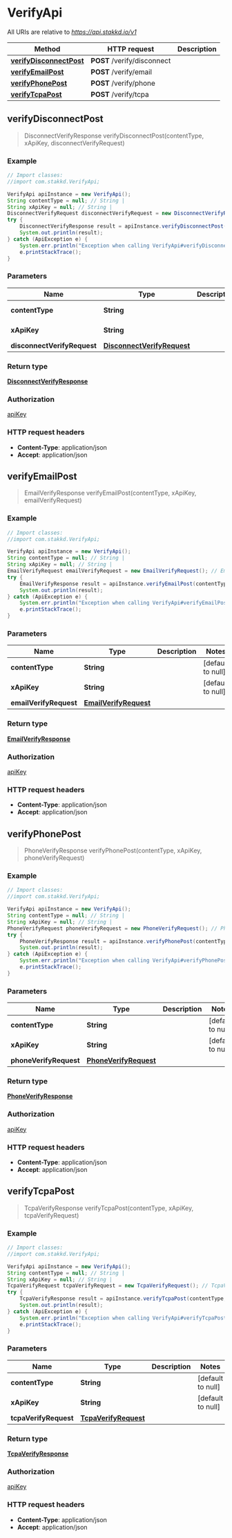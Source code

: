 # VerifyApi

All URIs are relative to *https://api.stakkd.io/v1*

Method | HTTP request | Description
------------- | ------------- | -------------
[**verifyDisconnectPost**](VerifyApi.md#verifyDisconnectPost) | **POST** /verify/disconnect | 
[**verifyEmailPost**](VerifyApi.md#verifyEmailPost) | **POST** /verify/email | 
[**verifyPhonePost**](VerifyApi.md#verifyPhonePost) | **POST** /verify/phone | 
[**verifyTcpaPost**](VerifyApi.md#verifyTcpaPost) | **POST** /verify/tcpa | 



## verifyDisconnectPost

> DisconnectVerifyResponse verifyDisconnectPost(contentType, xApiKey, disconnectVerifyRequest)



### Example

```java
// Import classes:
//import com.stakkd.VerifyApi;

VerifyApi apiInstance = new VerifyApi();
String contentType = null; // String | 
String xApiKey = null; // String | 
DisconnectVerifyRequest disconnectVerifyRequest = new DisconnectVerifyRequest(); // DisconnectVerifyRequest | 
try {
    DisconnectVerifyResponse result = apiInstance.verifyDisconnectPost(contentType, xApiKey, disconnectVerifyRequest);
    System.out.println(result);
} catch (ApiException e) {
    System.err.println("Exception when calling VerifyApi#verifyDisconnectPost");
    e.printStackTrace();
}
```

### Parameters


Name | Type | Description  | Notes
------------- | ------------- | ------------- | -------------
 **contentType** | **String**|  | [default to null]
 **xApiKey** | **String**|  | [default to null]
 **disconnectVerifyRequest** | [**DisconnectVerifyRequest**](DisconnectVerifyRequest.md)|  |

### Return type

[**DisconnectVerifyResponse**](DisconnectVerifyResponse.md)

### Authorization

[apiKey](../README.md#apiKey)

### HTTP request headers

- **Content-Type**: application/json
- **Accept**: application/json


## verifyEmailPost

> EmailVerifyResponse verifyEmailPost(contentType, xApiKey, emailVerifyRequest)



### Example

```java
// Import classes:
//import com.stakkd.VerifyApi;

VerifyApi apiInstance = new VerifyApi();
String contentType = null; // String | 
String xApiKey = null; // String | 
EmailVerifyRequest emailVerifyRequest = new EmailVerifyRequest(); // EmailVerifyRequest | 
try {
    EmailVerifyResponse result = apiInstance.verifyEmailPost(contentType, xApiKey, emailVerifyRequest);
    System.out.println(result);
} catch (ApiException e) {
    System.err.println("Exception when calling VerifyApi#verifyEmailPost");
    e.printStackTrace();
}
```

### Parameters


Name | Type | Description  | Notes
------------- | ------------- | ------------- | -------------
 **contentType** | **String**|  | [default to null]
 **xApiKey** | **String**|  | [default to null]
 **emailVerifyRequest** | [**EmailVerifyRequest**](EmailVerifyRequest.md)|  |

### Return type

[**EmailVerifyResponse**](EmailVerifyResponse.md)

### Authorization

[apiKey](../README.md#apiKey)

### HTTP request headers

- **Content-Type**: application/json
- **Accept**: application/json


## verifyPhonePost

> PhoneVerifyResponse verifyPhonePost(contentType, xApiKey, phoneVerifyRequest)



### Example

```java
// Import classes:
//import com.stakkd.VerifyApi;

VerifyApi apiInstance = new VerifyApi();
String contentType = null; // String | 
String xApiKey = null; // String | 
PhoneVerifyRequest phoneVerifyRequest = new PhoneVerifyRequest(); // PhoneVerifyRequest | 
try {
    PhoneVerifyResponse result = apiInstance.verifyPhonePost(contentType, xApiKey, phoneVerifyRequest);
    System.out.println(result);
} catch (ApiException e) {
    System.err.println("Exception when calling VerifyApi#verifyPhonePost");
    e.printStackTrace();
}
```

### Parameters


Name | Type | Description  | Notes
------------- | ------------- | ------------- | -------------
 **contentType** | **String**|  | [default to null]
 **xApiKey** | **String**|  | [default to null]
 **phoneVerifyRequest** | [**PhoneVerifyRequest**](PhoneVerifyRequest.md)|  |

### Return type

[**PhoneVerifyResponse**](PhoneVerifyResponse.md)

### Authorization

[apiKey](../README.md#apiKey)

### HTTP request headers

- **Content-Type**: application/json
- **Accept**: application/json


## verifyTcpaPost

> TcpaVerifyResponse verifyTcpaPost(contentType, xApiKey, tcpaVerifyRequest)



### Example

```java
// Import classes:
//import com.stakkd.VerifyApi;

VerifyApi apiInstance = new VerifyApi();
String contentType = null; // String | 
String xApiKey = null; // String | 
TcpaVerifyRequest tcpaVerifyRequest = new TcpaVerifyRequest(); // TcpaVerifyRequest | 
try {
    TcpaVerifyResponse result = apiInstance.verifyTcpaPost(contentType, xApiKey, tcpaVerifyRequest);
    System.out.println(result);
} catch (ApiException e) {
    System.err.println("Exception when calling VerifyApi#verifyTcpaPost");
    e.printStackTrace();
}
```

### Parameters


Name | Type | Description  | Notes
------------- | ------------- | ------------- | -------------
 **contentType** | **String**|  | [default to null]
 **xApiKey** | **String**|  | [default to null]
 **tcpaVerifyRequest** | [**TcpaVerifyRequest**](TcpaVerifyRequest.md)|  |

### Return type

[**TcpaVerifyResponse**](TcpaVerifyResponse.md)

### Authorization

[apiKey](../README.md#apiKey)

### HTTP request headers

- **Content-Type**: application/json
- **Accept**: application/json


